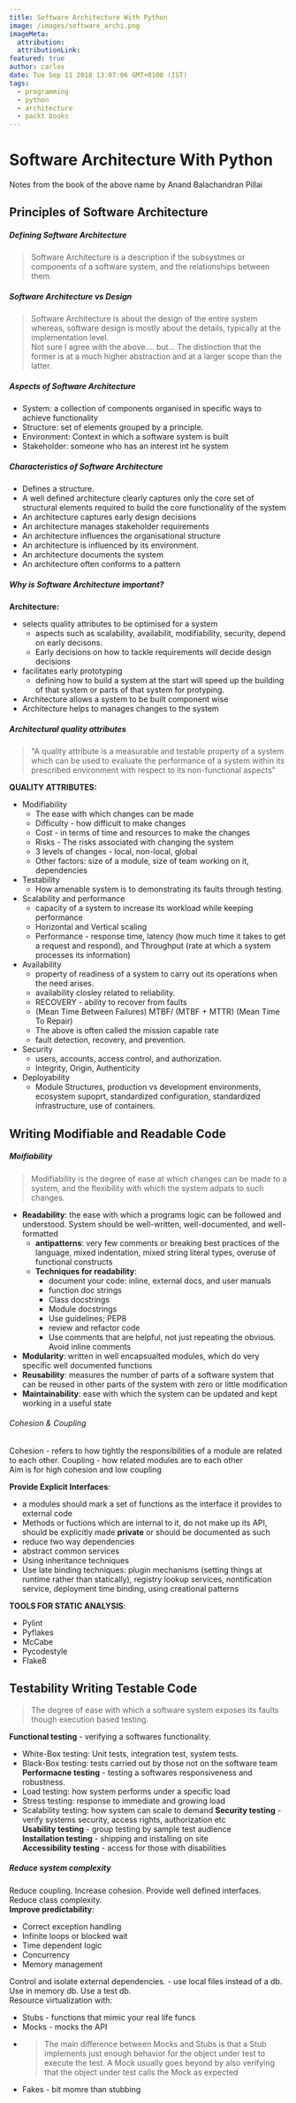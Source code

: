 ```yaml
---
title: Software Architecture With Python
image: /images/software_archi.png
imageMeta:
  attribution:
  attributionLink:
featured: true
author: carlos
date: Tue Sep 11 2018 13:07:06 GMT+0100 (IST)
tags:
  - programming
  - python
  - architecture
  - packt books
---
```


# Software Architecture With Python
Notes from the book of the above name by Anand Balachandran Pillai  

## Principles of Software Architecture  

##### Defining Software Architecture
> Software Architecture is a description if the subsystmes or components of a software system, and the relationships between them.  

##### Software Architecture vs Design
> Software Architecture is about the design of the entire system whereas, software design is mostly about the details, typically at the implementation level.  
Not sure I agree with the above.... but...
The distinction that the former is at a much higher abstraction and at a larger scope than the latter.  

##### Aspects of Software Architecture

 * System: a collection of components organised in specific ways to achieve functionality  
 * Structure: set of elements grouped by a principle. 
 * Environment: Context in which a software system is built  
 * Stakeholder: someone who has an interest int he system

##### Characteristics of Software Architecture

 * Defines a structure. 
 * A well defined architecture clearly captures only the core set of structural elements required to build the core functionality of the system 
 * An architecture captures early design decisions  
 * An architecture manages stakeholder requirements  
 * An architecture influences the organisational structure  
 * An architecture is influenced by its environment.  
 * An architecture documents the system  
 * An architecture often conforms to a pattern

##### Why is Software Architecture important?
**Architecture:**  
 * selects quality attributes to be optimised for a system  
     * aspects such as scalability, availabilit, modifiability, security, depend on early decisons.  
     * Early decisions on how to tackle requirements will decide design decisions  
 * facilitates early prototyping  
     * defining how to build a system at the start will speed up the building of that system or parts of that system for protyping.  
 * Architecture allows a system to be built component wise
 * Architecture helps to manages changes to the system  

##### Architectural quality attributes
> "A quality attribute is a measurable and testable property of a system which can
be used to evaluate the performance of a system within its prescribed environment
with respect to its non-functional aspects"  

**QUALITY ATTRIBUTES:**  
 * Modifiability  
     * The ease with which changes can be made  
     * Difficulty - how difficult to make changes  
     * Cost - in terms of time and resources to make the changes  
     * Risks - The risks associated with changing the system  
     * 3 levels of changes - local, non-local, global  
     * Other factors: size of a module, size of team working on it, dependencies
 * Testability  
     * How amenable system is to demonstrating its faults through testing.  
 * Scalability and performance  
     * capacity of a system to increase its workload while keeping performance  
     * Horizontal and Vertical scaling  
     * Performance - response time, latency (how much time it takes to get a request and respond), and Throughput (rate at which a system processes its information)  
 * Availability  
     * property of readiness of a system to carry out its operations when the need arises.  
     * availability closley related to reliability.  
     * RECOVERY - ability to recover from faults  
     * (Mean Time Between Failures) MTBF/ (MTBF + MTTR) (Mean Time To Repair)
     * The above is often called the mission capable rate  
     * fault detection, recovery, and prevention.  
 * Security  
     * users, accounts, access control, and authorization.  
     * Integrity, Origin, Authenticity  
 * Deployability  
     * Module Structures, production vs development environments, ecosystem supoprt, standardized configuration, standardized infrastructure, use of containers.

## Writing Modifiable and Readable Code  

##### Moifiability  
> Modifiability is the degree of ease at which changes can be made to a system, and the flexibility with which the system adpats to such changes.  

 * __Readability__: the ease with which a programs logic can be followed and understood. System should be well-written, well-documented, and well-formatted  
     * __antipatterns__: very few comments or breaking best practices of the language, mixed indentation, mixed string literal types, overuse of functional constructs  
     * __Techniques for readability__:
         * document your code: inline, external docs, and user manuals    
         * function doc strings  
         * Class docstrings  
         * Module docstrings  
         * Use guidelines; PEP8  
         * review and refactor code  
         * Use comments that are helpful, not just repeating the obvious. Avoid inline comments  
 * __Modularity__: written in well encapsualted modules, which do very specific well documented functions  
 * __Reusability__: measures the number of parts of a software system that can be reused in other parts of the system with zero or little modification  
 * __Maintainability__: ease with which the system can be updated and kept working in a useful state  

###### Cohesion & Coupling  
Cohesion - refers to how tightly the responsibilities of a module are related to each other. 
Coupling - how related modules are to each other  
Aim is for high cohesion and low coupling  

__Provide Explicit Interfaces__: 
 * a modules should mark a set of functions as the interface it provides to external code  
 * Methods or fuctions which are internal to it, do not make up its API, should be explicitly made __private__ or should be documented as such   
 * reduce two way dependencies  
 * abstract common services  
 * Using inheritance techniques  
 * Use late binding techniques: plugin mechanisms (setting things at runtime rather than statically), registry lookup services, nontification service, deployment time binding, using creational patterns  

 __TOOLS FOR STATIC ANALYSIS__:  
  * Pylint  
  * Pyflakes  
  * McCabe  
  * Pycodestyle  
  * Flake8  


## Testability Writing Testable Code  

>The degree of ease with which a software system exposes its faults though execution based testing.  
  
__Functional testing__ - verifying a softwares functionality. 
  * White-Box testing: Unit tests, integration test, system tests.  
  * Black-Box testing: tests carried out by those not on the software team  
__Performacne testing__ - testing a softwares responsiveness and robustness.  
  * Load testing: how system performs under a specific load  
  * Stress testing: response to immediate and growing load  
  * Scalability testing: how system can scale to demand
__Security testing__ - verify systems security, access rights, authorization etc  
__Usability testing__ - group testing by sample test audience  
__Installation testing__ - shipping and installing on site  
__Accessibility testing__ - access for those with disabilities  

##### Reduce system complexity

Reduce coupling. Increase cohesion. Provide well defined interfaces. Reduce class complexity.  
__Improve predictability__:
  * Correct exception handling    
  * Infinite loops or blocked wait  
  * Time dependent logic  
  * Concurrency
  * Memory management

Control and isolate external dependencies. - use local files instead of a db. Use in memory db. Use a test db.  
Resource virtualization with:  
 * Stubs - functions that mimic your real life funcs  
 * Mocks - mocks the API  
 * >The 
 main difference between Mocks and Stubs is that a Stub implements
just enough behavior for the object under test to execute the test. A Mock
usually goes beyond by also verifying that the object under test calls
the Mock as expected  
 * Fakes - bit momre than stubbing  



